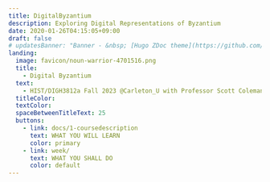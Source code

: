 ```yaml
---
title: DigitalByzantium
description: Exploring Digital Representations of Byzantium
date: 2020-01-26T04:15:05+09:00
draft: false
# updatesBanner: "Banner - &nbsp; [Hugo ZDoc theme](https://github.com/zzossig/hugo-theme-zdoc) &nbsp; just arrived"
landing:
  image: favicon/noun-warrior-4701516.png
  title:
    - Digital Byzantium
  text:
    - HIST/DIGH3812a Fall 2023 @Carleton_U with Professor Scott Coleman
  titleColor:
  textColor:
  spaceBetweenTitleText: 25
  buttons:
    - link: docs/1-coursedescription
      text: WHAT YOU WILL LEARN
      color: primary
    - link: week/
      text: WHAT YOU SHALL DO
      color: default
---
```

